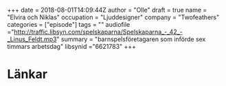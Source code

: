 +++
date = 2018-08-01T14:09:44Z
author = "Olle"
draft = true
name = "Elvira och Niklas"
occupation = "Ljuddesigner"
company = "Twofeathers"
categories = ["episode"]
tags = ""
audiofile ="http://traffic.libsyn.com/spelskaparna/Spelskaparna_-_42_-_Linus_Feldt.mp3"
summary = "barnspelsföretagaren som införde sex timmars arbetsdag"
libsynid ="6621783"
+++

# Länkar

